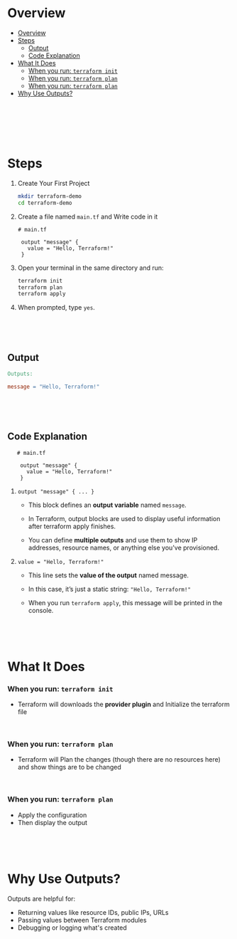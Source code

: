 # Overview

- [Overview](#overview)
- [Steps](#steps)
  - [Output](#output)
  - [Code Explanation](#code-explanation)
- [What It Does](#what-it-does)
  - [When you run: `terraform init`](#when-you-run-terraform-init)
  - [When you run: `terraform plan`](#when-you-run-terraform-plan)
  - [When you run: `terraform plan`](#when-you-run-terraform-plan-1)
- [Why Use Outputs?](#why-use-outputs)

&nbsp;

&nbsp;

&nbsp;

# Steps

1. Create Your First Project

   ```bash
   mkdir terraform-demo
   cd terraform-demo
   ```

2. Create a file named `main.tf` and Write code in it

   ```hcl
   # main.tf

    output "message" {
      value = "Hello, Terraform!"
    }
   ```

3. Open your terminal in the same directory and run:

   ```bash
   terraform init
   terraform plan
   terraform apply
   ```

4. When prompted, type `yes`.

&nbsp;

&nbsp;

## Output

```makefile
Outputs:

message = "Hello, Terraform!"
```

&nbsp;

&nbsp;

## Code Explanation

```hcl
   # main.tf

    output "message" {
      value = "Hello, Terraform!"
    }
```

1. `output "message" { ... }`
   - This block defines an **output variable** named `message`.

   - In Terraform, output blocks are used to display useful information after terraform apply finishes.

   - You can define **multiple outputs** and use them to show IP addresses, resource names, or anything else you've provisioned.

2. `value = "Hello, Terraform!"`
   - This line sets the **value of the output** named message.

   - In this case, it’s just a static string: `"Hello, Terraform!"`

   - When you run `terraform apply`, this message will be printed in the console.

&nbsp;

&nbsp;

# What It Does

### When you run: `terraform init`

- Terraform will downloads the **provider plugin** and Initialize the terraform file

&nbsp;

### When you run: `terraform plan`

- Terraform will Plan the changes (though there are no resources here) and show things are to be changed

&nbsp;

### When you run: `terraform plan`

- Apply the configuration
- Then display the output

&nbsp;

&nbsp;

# Why Use Outputs?

Outputs are helpful for:

- Returning values like resource IDs, public IPs, URLs
- Passing values between Terraform modules
- Debugging or logging what's created
